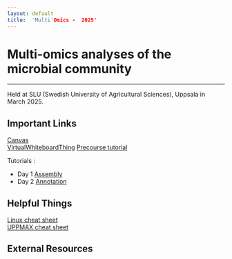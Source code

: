 ```yaml
---
layout: default
title:  'Multi'Omics -  2025'
---
```



# Multi-omics analyses of the microbial community
---

Held at SLU (Swedish University of Agricultural Sciences), Uppsala in March 2025.  

## Important Links

[Canvas](https://slu-se.instructure.com/courses/15310)<br/>
[VirtualWhiteboardThing](https://etherpad.wikimedia.org/p/multiomics_2025)
[Precourse tutorial](https://swcarpentry.github.io/shell-novice/)

Tutorials :
* Day 1 [Assembly](pages/tutorial_assembly.md)
* Day 2 [Annotation](pages/tutorial_binning.md)


## Helpful Things

[Linux cheat sheet](https://scilifelab.github.io/courses/Metagenomics/common/images/linux-cheat-sheet.pdf)  
[UPPMAX cheat sheet](https://scilifelab.github.io/courses/Metagenomics/common/images/uppmax-cheat-sheet.png)  

## External Resources
